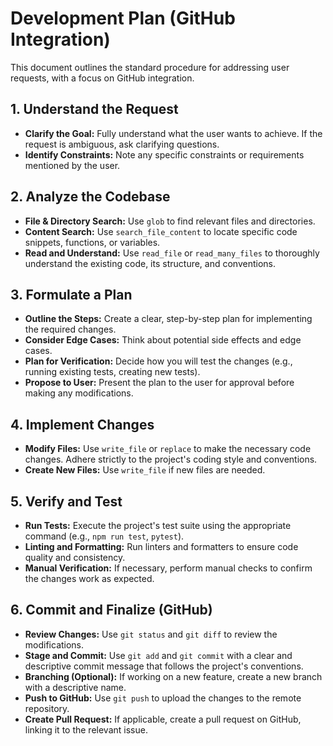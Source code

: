 # Development Plan (GitHub Integration)

This document outlines the standard procedure for addressing user requests, with a focus on GitHub integration.

## 1. Understand the Request

*   **Clarify the Goal:** Fully understand what the user wants to achieve. If the request is ambiguous, ask clarifying questions.
*   **Identify Constraints:** Note any specific constraints or requirements mentioned by the user.

## 2. Analyze the Codebase

*   **File & Directory Search:** Use `glob` to find relevant files and directories.
*   **Content Search:** Use `search_file_content` to locate specific code snippets, functions, or variables.
*   **Read and Understand:** Use `read_file` or `read_many_files` to thoroughly understand the existing code, its structure, and conventions.

## 3. Formulate a Plan

*   **Outline the Steps:** Create a clear, step-by-step plan for implementing the required changes.
*   **Consider Edge Cases:** Think about potential side effects and edge cases.
*   **Plan for Verification:** Decide how you will test the changes (e.g., running existing tests, creating new tests).
*   **Propose to User:** Present the plan to the user for approval before making any modifications.

## 4. Implement Changes

*   **Modify Files:** Use `write_file` or `replace` to make the necessary code changes. Adhere strictly to the project's coding style and conventions.
*   **Create New Files:** Use `write_file` if new files are needed.

## 5. Verify and Test

*   **Run Tests:** Execute the project's test suite using the appropriate command (e.g., `npm run test`, `pytest`).
*   **Linting and Formatting:** Run linters and formatters to ensure code quality and consistency.
*   **Manual Verification:** If necessary, perform manual checks to confirm the changes work as expected.

## 6. Commit and Finalize (GitHub)

*   **Review Changes:** Use `git status` and `git diff` to review the modifications.
*   **Stage and Commit:** Use `git add` and `git commit` with a clear and descriptive commit message that follows the project's conventions.
*   **Branching (Optional):** If working on a new feature, create a new branch with a descriptive name.
*   **Push to GitHub:** Use `git push` to upload the changes to the remote repository.
*   **Create Pull Request:** If applicable, create a pull request on GitHub, linking it to the relevant issue.